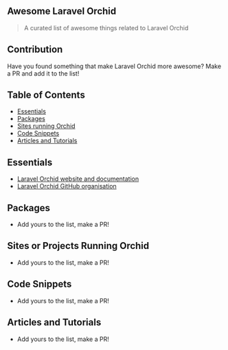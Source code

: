 ## Awesome Laravel Orchid

> A curated list of awesome things related to Laravel Orchid

## Contribution

Have you found something that make Laravel Orchid more awesome? Make a PR and add it to the list!

## Table of Contents

- [Essentials](#essentials)
- [Packages](#packages)
- [Sites running Orchid](#sites-or-projects-running-orchid)
- [Code Snippets](#code-snippets)
- [Articles and Tutorials](#articles-and-tutorials)

## Essentials
* [Laravel Orchid website and documentation](https://orchid.software/)
* [Laravel Orchid GitHub organisation](https://github.com/orchidsoftware)

## Packages
* Add yours to the list, make a PR!

## Sites or Projects Running Orchid
* Add yours to the list, make a PR!

## Code Snippets
* Add yours to the list, make a PR!

## Articles and Tutorials
* Add yours to the list, make a PR!
